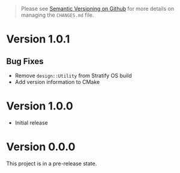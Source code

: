> Please see [Semantic Versioning on Github](https://blog.stratifylabs.dev/device/2021-07-12-Semantic-Versioning-and-Github/) for more details on managing the `CHANGES.md` file.

# Version 1.0.1 

## Bug Fixes

- Remove `design::Utility` from Stratify OS build
- Add version information to CMake

# Version 1.0.0

- Initial release

# Version 0.0.0

This project is in a pre-release state.
